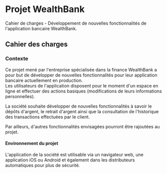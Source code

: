 # Projet WealthBank

Cahier de charges - Développement de nouvelles fonctionnalités de l'application bancaire WealthBank.

## Cahier des charges

### Contexte 

Ce projet mené par l'entreprise spécialisée dans la finance WealthBank a pour but de développer de nouvelles fonctionnalités pour leur application bancaire actuellement en production.  
Les utilisateurs de l'application disposent pour le moment d'un espace en ligne et effectuer des actions basiques (modifications de leurs informations personnelles).

La société souhaite développer de nouvelles fonctionnalités à savoir le dépôts d'argent, le retrait d'argent ainsi que la consultation de l'historique des transactions effectuées par le client. 

Par ailleurs, d'autres fonctionnalités envisagées pourront être rajoutées au projet. 

#### Environnement du projet 

L'application de la société est utilisable via un navigateur web, une application iOS ou Android et également dans les distributeurs automatiques pour plus de sécurité. 


